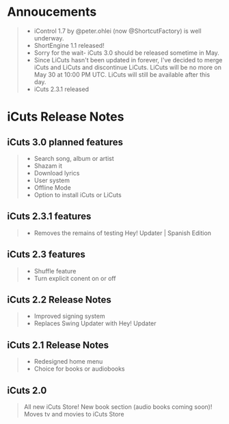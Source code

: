 # Annoucements

> - iControl 1.7 by @peter.ohlei (now @ShortcutFactory) is well underway.
> - ShortEngine 1.1 released!
> - Sorry for the wait- iCuts 3.0 should be released sometime in May.
> - Since LiCuts hasn't been updated in forever, I've decided to merge iCuts and LiCuts and discontinue LiCuts. LiCuts will be no more on May 30 at 10:00 PM UTC. LiCuts will still be available after this day.
> - iCuts 2.3.1 released

# iCuts Release Notes

## iCuts 3.0 planned features

> - Search song, album or artist
> - Shazam it
> - Download lyrics
> - User system
> - Offline Mode
> - Option to install iCuts or LiCuts

## iCuts 2.3.1 features
> - Removes the remains of testing Hey! Updater | Spanish Edition

## iCuts 2.3 features

> - Shuffle feature
> - Turn explicit conent on or off

## iCuts 2.2 Release Notes
> - Improved signing system
> - Replaces Swing Updater with Hey! Updater

## iCuts 2.1 Release Notes
> - Redesigned home menu
> - Choice for books or audiobooks

## iCuts 2.0
>All new iCuts Store! New book section (audio books coming soon)! Moves tv and movies to iCuts Store
